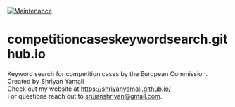 [![Maintenance](https://img.shields.io/maintenance/yes/2024)](https://github.com/CompetitionCasesKeywordSearch/competitioncaseskeywordsearch.github.io/)

# competitioncaseskeywordsearch.github.io
Keyword search for competition cases by the European Commission. 
<br>
Created by Shriyan Yamali
<br>
Check out my website at <a href="https://shriyanyamali.github.io/">https://shriyanyamali.github.io/</a>
<br>
For questions reach out to srujanshriyan@gmail.com.
